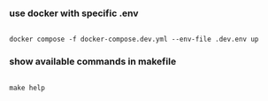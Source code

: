 ### use docker with specific .env
```shel

docker compose -f docker-compose.dev.yml --env-file .dev.env up

```

### show available commands in makefile

```shell

make help

```